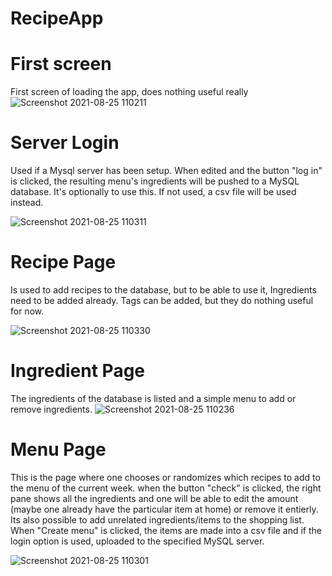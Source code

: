 # RecipeApp

# First screen
First screen of loading the app, does nothing useful really
![Screenshot 2021-08-25 110211](https://user-images.githubusercontent.com/66086794/130761933-15966e2d-12b1-4f95-8ae3-9a437fc56b8d.jpg)

# Server Login
Used if a Mysql server has been setup. When edited and the button "log in" is clicked, the resulting menu's ingredients will be pushed to a MySQL database. 
It's optionally to use this. If not used, a csv file will be used instead. 

![Screenshot 2021-08-25 110311](https://user-images.githubusercontent.com/66086794/130762185-b3a98979-4ab8-40ad-be52-94d1bb9cf711.jpg)

# Recipe Page
Is used to add recipes to the database, but to be able to use it, Ingredients need to be added already. Tags can be added, but they do nothing useful for now. 

![Screenshot 2021-08-25 110330](https://user-images.githubusercontent.com/66086794/130762275-a62b4523-62dd-4fb3-8717-f97e81ae9c5f.jpg)

# Ingredient Page
The ingredients of the database is listed and a simple menu to add or remove ingredients. 
![Screenshot 2021-08-25 110236](https://user-images.githubusercontent.com/66086794/130762346-eedecd4c-839a-4fd4-9139-ba0501a70664.jpg)

# Menu Page
This is the page where one chooses or randomizes which recipes to add to the menu of the current week. when the button "check" is clicked, the right pane shows all the ingredients
and one will be able to edit the amount (maybe one already have the particular item at home) or remove it entierly. Its also possible to add unrelated ingredients/items to the shopping list. 
When "Create menu" is clicked, the items are made into a csv file and if the login option is used, uploaded to the specified MySQL server.

![Screenshot 2021-08-25 110301](https://user-images.githubusercontent.com/66086794/130762390-84207268-3991-46fb-8dcd-60721619b37f.jpg)
